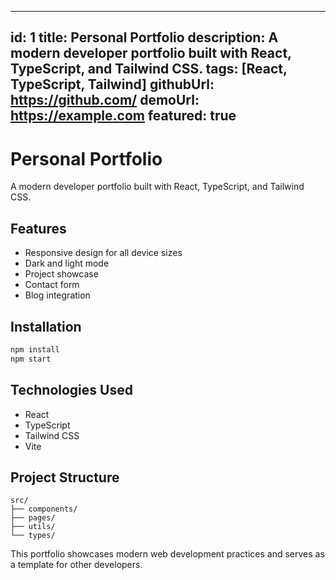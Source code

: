 
---
id: 1
title: Personal Portfolio
description: A modern developer portfolio built with React, TypeScript, and Tailwind CSS.
tags: [React, TypeScript, Tailwind]
githubUrl: https://github.com/
demoUrl: https://example.com
featured: true
---

# Personal Portfolio

A modern developer portfolio built with React, TypeScript, and Tailwind CSS.

## Features

- Responsive design for all device sizes
- Dark and light mode
- Project showcase
- Contact form
- Blog integration

## Installation

```bash
npm install
npm start
```

## Technologies Used

- React
- TypeScript
- Tailwind CSS
- Vite

## Project Structure

```
src/
├── components/
├── pages/
├── utils/
└── types/
```

This portfolio showcases modern web development practices and serves as a template for other developers.
